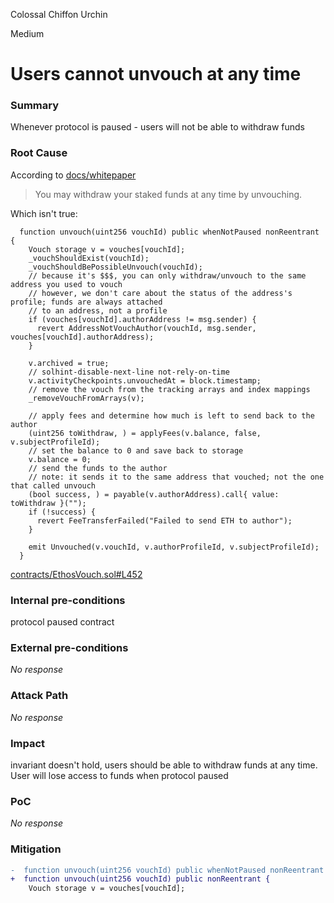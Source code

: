 Colossal Chiffon Urchin

Medium

# Users cannot unvouch at any time

### Summary

Whenever protocol is paused - users will not be able to withdraw funds

### Root Cause

According to [docs/whitepaper](https://whitepaper.ethos.network/ethos-mechanisms/vouch)
> You may withdraw your staked funds at any time by unvouching.

Which isn't true:

```solidity
  function unvouch(uint256 vouchId) public whenNotPaused nonReentrant {
    Vouch storage v = vouches[vouchId];
    _vouchShouldExist(vouchId);
    _vouchShouldBePossibleUnvouch(vouchId);
    // because it's $$$, you can only withdraw/unvouch to the same address you used to vouch
    // however, we don't care about the status of the address's profile; funds are always attached
    // to an address, not a profile
    if (vouches[vouchId].authorAddress != msg.sender) {
      revert AddressNotVouchAuthor(vouchId, msg.sender, vouches[vouchId].authorAddress);
    }

    v.archived = true;
    // solhint-disable-next-line not-rely-on-time
    v.activityCheckpoints.unvouchedAt = block.timestamp;
    // remove the vouch from the tracking arrays and index mappings
    _removeVouchFromArrays(v);

    // apply fees and determine how much is left to send back to the author
    (uint256 toWithdraw, ) = applyFees(v.balance, false, v.subjectProfileId);
    // set the balance to 0 and save back to storage
    v.balance = 0;
    // send the funds to the author
    // note: it sends it to the same address that vouched; not the one that called unvouch
    (bool success, ) = payable(v.authorAddress).call{ value: toWithdraw }("");
    if (!success) {
      revert FeeTransferFailed("Failed to send ETH to author");
    }

    emit Unvouched(v.vouchId, v.authorProfileId, v.subjectProfileId);
  }
```
[contracts/EthosVouch.sol#L452](https://github.com/sherlock-audit/2024-11-ethos-network-ii/blob/main/ethos/packages/contracts/contracts/EthosVouch.sol#L452)

### Internal pre-conditions

protocol paused contract

### External pre-conditions

_No response_

### Attack Path

_No response_

### Impact

invariant doesn't hold, users should be able to withdraw funds at any time. User will lose access to funds when protocol paused

### PoC

_No response_

### Mitigation

```diff
-  function unvouch(uint256 vouchId) public whenNotPaused nonReentrant {
+  function unvouch(uint256 vouchId) public nonReentrant {
    Vouch storage v = vouches[vouchId];
```